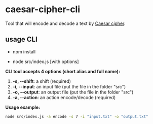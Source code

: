 # caesar-cipher-cli
Tool that will encode and decode a text by [Caesar cipher](https://en.wikipedia.org/wiki/Caesar_cipher).

## usage CLI

- npm install

- node src/index.js [with options]

**CLI tool accepts 4 options (short alias and full name):**

1.  **-s, --shift**: a shift (required)
2.  **-i, --input**: an input file (put the file in the folder "src")
3.  **-o, --output**: an output file (put the file in the folder "src")
4.  **-a, --action**: an action encode/decode (required)

**Usage example:**

```bash
node src/index.js -a encode -s 7 -i "input.txt" -o "output.txt"
```
